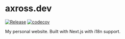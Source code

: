 # axross.dev

[![Release](https://github.com/axross/axross.dev/actions/workflows/release.yml/badge.svg)](https://github.com/axross/axross.dev/actions/workflows/release.yml) [![codecov](https://codecov.io/gh/axross/axross.dev/branch/master/graph/badge.svg?token=2GK5IPXVR7)](https://codecov.io/gh/axross/axross.dev)

My personal website. Built with Next.js with i18n support.
